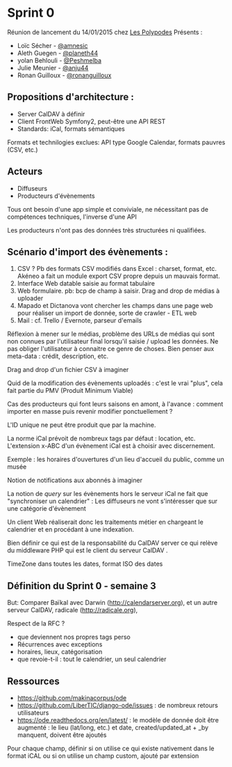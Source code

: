 # Sprint 0

Réunion de lancement du 14/01/2015 chez [Les Polypodes](http://www.lespolypodes.com)
Présents : 

- Loïc Sécher - [@amnesic](https://github.com/amnesic)
- Aleth Guegen - [@planeth44](https://github.com/planeth44)
- yolan Behlouli - [@Peshmelba](https://github.com/Peshmelba)
- Julie Meunier - [@anju44](https://github.com/anju44)
- Ronan Guilloux - [@ronanguilloux](https://github.com/ronanguilloux)

## Propositions d'architecture : 

- Server CalDAV à définir 
- Client FrontWeb Symfony2, peut-être une API REST
- Standards: iCal, formats sémantiques

Formats et technilogies exclues: API type Google Calendar, formats pauvres (CSV, etc.) 

## Acteurs 

- Diffuseurs
- Producteurs d'évènements

Tous ont besoin d'une app simple et conviviale, ne nécessitant pas de compétences techniques, l'inverse d'une API

Les producteurs n'ont pas des données très structurées ni qualifiées. 

## Scénario d'import des évènements : 

1. CSV ? Pb des formats CSV modifiés dans Excel : charset, format, etc. Akéneo a fait un module export CSV propre depuis un mauvais format.
2. Interface Web datable saisie au format tabulaire
3. Web formulaire. pb: bcp de champ à saisir. Drag and drop de médias à uploader
4. Mapado et Dictanova vont chercher les champs dans une page web pour réaliser un import de donnée, sorte de crawler - ETL web
5. Mail : cf. Trello / Evernote, parseur d'emails

Réflexion à mener sur le médias, problème des URLs de médias qui sont non connues par l'utilisateur final lorsqu'il saisie / upload les données. Ne pas obliger l'utilisateur à connaitre ce genre de choses. Bien penser aux meta-data : crédit, description, etc.

Drag and drop d'un fichier CSV à imaginer

Quid de la modification des évènements uploadés : c'est le vrai "plus", cela fait partie du PMV (Produit Minimum Viable)

Cas des producteurs qui font leurs saisons en amont, à l'avance : comment importer en masse puis revenir modifier ponctuellement ?

L'ID unique ne peut être produit que par la machine.

La norme iCal prévoit de nombreux tags par défaut : location, etc. L'extension x-ABC d'un évènement iCal est à choisir avec discernement.

Exemple : les horaires d'ouvertures  d'un lieu d'accueil du public, comme un musée 

Notion de notifications aux abonnés à imaginer

La notion de _query_ sur les évènements hors le serveur iCal ne fait que "synchroniser un calendrier" : Les diffuseurs ne vont s'intéresser que sur une catégorie d'évènement

Un client Web réaliserait donc les traitements métier en chargeant le calendrier et en procédant à une indexation.

Bien définir ce qui est de la responsabilité du CalDAV server ce qui relève du middleware PHP qui est le client du serveur CalDAV .

TimeZone dans toutes les dates, format ISO des dates

## Définition du Sprint 0 - semaine 3

But: Comparer Baïkal avec Darwin (http://calendarserver.org), et un autre serveur CalDAV, radicale (http://radicale.org), 

Respect de la RFC ?

- que deviennent nos propres tags perso
- Récurrences avec exceptions
- horaires, lieux, catégorisation
- que revoie-t-il : tout le calendrier, un seul calendrier

## Ressources

- https://github.com/makinacorpus/ode
- https://github.com/LiberTIC/django-ode/issues : de nombreux retours utilisateurs
- https://ode.readthedocs.org/en/latest/ : le modèle de donnée doit être augmenté : le lieu (lat/long, etc.) et date, created/updated_at + _by manquent, doivent être ajoutés

Pour chaque champ, définir si on utilise ce qui existe nativement dans le format iCAL ou si on utilise un champ custom, ajouté par extension








